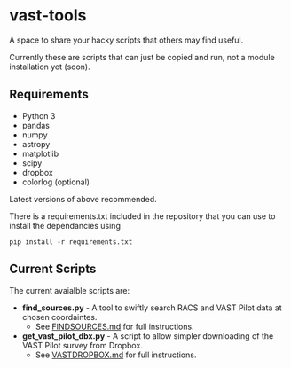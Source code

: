 # vast-tools

A space to share your hacky scripts that others may find useful.

Currently these are scripts that can just be copied and run, not a module installation yet (soon).

## Requirements
* Python 3
* pandas
* numpy
* astropy
* matplotlib
* scipy
* dropbox
* colorlog (optional)

Latest versions of above recommended.

There is a requirements.txt included in the repository that you can use to install the dependancies using
```
pip install -r requirements.txt
````

## Current Scripts
The current avaialble scripts are:

* **find\_sources.py** - A tool to swiftly search RACS and VAST Pilot data at chosen coordaintes.
    - See [FINDSOURCES.md](FINDSOURCES.md) for full instructions.
* **get\_vast\_pilot\_dbx.py** - A script to allow simpler downloading of the VAST Pilot survey from Dropbox.
    - See [VASTDROPBOX.md](VASTDROPBOX.md) for full instructions.
